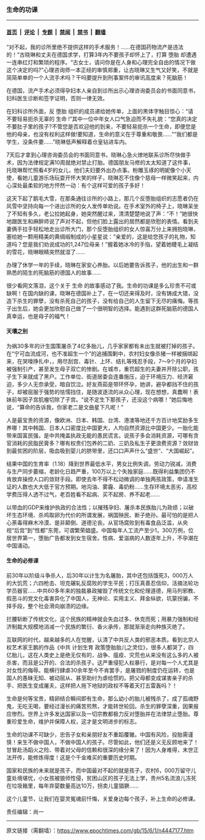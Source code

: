 ### 生命的功课

---

#### [首页](../../../..?n4447177) &nbsp;|&nbsp; [评论](../../../../../epoch-comment?n4447177) &nbsp;|&nbsp; [专题](../../../../../epoch-special?n4447177) &nbsp;|&nbsp; [禁闻](../../../../../epoch-news?n4447177) &nbsp;|&nbsp; [禁书](../../../../../books?n4447177) &nbsp;|&nbsp; [翻墙](https://github.com/gfw-breaker/nogfw/blob/master/README.md?n4447177)


<div class="post_content" id="artbody" itemprop="articleBody">
 <!-- article content begin -->
 <p>
  “对不起，我的诊所里绝不提供这样的手术服务！……在德国药物流产是违法的！”古晓琳和丈夫在德国求学，打算3年内不要孩子却怀上了，打算
  <ok href="https://www.epochtimes.com/gb/tag/%E5%A0%95%E8%83%8E.html">
   堕胎
  </ok>
  却遭遇一连串红灯和繁琐的程序。“古女士，请问你是在人身和心理完全自由的情况下做这个决定的吗?”心理咨询师一本正经的审慎郑重，让古晓琳又生气又好笑，不就是简简单单的一个人流手术吗？干吗要提升到刑事案件的审讯高度来？死脑筋！
 </p>
 <p>
  在德国，流产手术必须得孕妇本人亲自到诊所出示心理咨询委员会的书面同意书，妇科医生诊断和签字证明，否则一律无效。
 </p>
 <p>
  在妇科诊所外面，反
  <ok href="https://www.epochtimes.com/gb/tag/%E5%A0%95%E8%83%8E.html">
   堕胎
  </ok>
  组织的成员递给她传单，上面的黑体字触目惊心：“请不要轻易扼杀无辜的
  <ok href="https://www.epochtimes.com/gb/tag/%E7%94%9F%E5%91%BD.html">
   生命
  </ok>
  !”其中一位中年女人口气急迫而不失礼貌：“您真的决定不要肚子里的孩子?不管您是否欢迎他的到来，不要轻易扼杀一个生命，即便您是他的母亲，也没有权利这样做!要知道，生命的意义在于尊重和敬畏……”“我们都是学生，没条件要……”晓琳低声解释着仓皇钻进车内。
 </p>
 <p>
  7天后才拿到心理咨询委员会的书面同意书，晓琳心急火燎地联系诊所尽快做手术，因为法律规定满10周就绝对禁止打胎。德国朋友马修的太太知道了这件事，托晓琳帮忙照看4岁的女儿，他们夫妇要外出办点事。粉雕玉琢的明妮像个小天使，看她儿童游乐场玩耍开怀大笑的样子，晓琳忍不住像个慈母一样微笑起来，内心深处最柔软的地方怦然一动：有个这样可爱的孩子多好！
 </p>
 <p>
  这天下起了鹅毛大雪，在那条通往诊所的小路上，那几个反堕胎组织的志愿者仍在风雪中坚持向每一个进出诊所的女人发传单劝说。在手术室外的椅子上，晓琳呆坐了不知有多久，老公拉她起身，她突然醒过来，清清楚楚地说了声：“不！”她很快地跟医生和麻醉师说了声对不起，但他们脸上露出的居然都是欣慰的表情。看到夫妻俩手拉手轻松地走出诊所大门，那个反堕胎组织的女人惊喜万分上来拥抱晓琳，塞给她一颗用精美的黄绸缎制成的小星星说：“亲爱的，这是给您孩子的礼物，知道吗？您是我们劝说成功的1,247位母亲！”握着她冰冷的手指，望着她睫毛上凝结的雪花，晓琳眼睛突然就湿了……
 </p>
 <p>
  办理了休学一年的手续，晓琳在家安心养胎。以后她要告诉孩子，他的出生和一群熟悉的陌生的死脑筋的德国人的故事……
 </p>
 <p>
  很少看网文落泪，这个关于
  <ok href="https://www.epochtimes.com/gb/tag/%E7%94%9F%E5%91%BD.html">
   生命
  </ok>
  的故事感动了我。生命的功课是多么珍贵不可或缺啊！在国内缺的课，晓琳在德国补上了，在一切还来得及时，没有铸成大错，没造下杀生的罪孽，没有杀死自己的孩子，没有给自己的人生留下无尽的痛悔。等孩子出生后，她会更加欣慰自己做了一个很明智的选择。能遇到这群死脑筋的德国人真幸运，也是母子的福气！
 </p>
 <h4>
  天壤之别
 </h4>
 <p>
  为祸30多年的计生国策屠杀了4亿多胎儿，几乎家家都有未出生就被打掉的孩子。在“宁可血流成河，也不准超生一个”的追捕围剿中，农村妇女像杀猪一样被捆绑起来，在哭嚎挣扎中，，用尽刮宫、毒针、上环、结扎等残忍手段，7～9个月的孕妇被强制引产，甚至发生母子双亡的惨剧。在城市，重罚超生的夫妻并开除公职，孩子生下来就成了黑户。工作单位、街道居委会连番施压，迫于环境压力、经济窘迫，多少人无奈承受，暗自饮泣。好友燕茹是带环怀孕，她讲，避孕都挡不住的孩子，却被屈服于强势的怯懦挡住，是随波逐流的从众心理，现在想想，真蠢啊！表妹前年因子宫肌瘤切除了子宫。“说不定生下那孩子，还没这个病哪！”她后悔地说，“算命的告诉我，你家老二是文曲星下凡呢！”
 </p>
 <p>
  人是最宝贵的资源，像欧洲、日本、韩国、台湾、港澳等地还千方百计地奖励多生养哪！其中韩国、日本人口密度比中国更大，人均自然资源比中国更少。一胎化能带来国富民强，是中共掩盖执政无能的愚民谎言。说孩子多会消耗资源，可哪有贪官消耗的民脂民膏多？哪有权贵们包养的二奶、三奶及私生子更浪费资源？敛财敛到最贫困的阶层，吸血吸到婴儿的脐带里，还口口声声什么“盛世”、“大国崛起”。
 </p>
 <p>
  结果中国的生育率（1.18）降到世界最低水平，男女比例失调，劳动力锐减，消费与生产同步萎缩，老龄化日趋严重，100万以上个失独家庭……既得利益集团仍不肯放弃操控人口的敛财手段。即使去年不得不松动微调的单独两孩政策，申请准生证的人数也大大低于官方预期。地沟油、雾霾、毒奶粉……生存环境太恶劣，高校学费压得人透不过气，老百姓看不起病、买不起房、养不起老……
 </p>
 <p>
  以带血的GDP来维护执政的合法性；以摧残孕妇、屠杀本民族胎儿为政绩；以破坏生态环境、杀鸡取卵为代价的所谓发展，祸国殃民、断子绝孙。最可怕的是把人心荼毒得麻木冷漠、是非颠倒、道德沦丧。从官场腐败到有毒食品泛滥，从央视“后宫”到“性都”东莞，可谓繁荣娼盛。中国每年人工流产至少1，300万例，位居世界第一，堕胎广告都发到女生宿舍。性病、爱滋病的人数逐年上升，不孕潮在中国涌动。
 </p>
 <h4>
  生命的必修课
 </h4>
 <p>
  前30年以阶级斗争杀人，后30年以计生为名屠胎，其中还包括饿死3，000万人的大饥荒；六四枪击、坦克碾轧反腐败的学生平民；打压真善忍信仰，活摘法轮功学员器官……中共60多年来的独裁暴政摧毁了传统文化和伦理道德，用马列邪教、假恶斗的党文化毒害异化了中国人，无神论、实用主义、拜金纵欲，坑蒙拐骗，不择手段，整个社会滑向崩溃的边缘。
 </p>
 <p>
  拦腰斩断了传统文化，这个民族的精神就会失血过多、休克而死；用暴力强制和经济制裁大规模地消减一个民族的繁衍、香火承传，那就渐渐走向种族灭绝了。
 </p>
 <p>
  互联网的时代，越来越多的人在觉醒，认清了中共反人类的邪恶本质。看到北京人权艺术家王鹏的作品《中共
  <ok href="https://www.epochtimes.com/gb/tag/%E8%AE%A1%E5%88%92%E7%94%9F%E8%82%B2.html">
   计划生育
  </ok>
  政策堕胎胎儿之灵位》，很多人都哭了，四亿胎儿，这在人类史上是绝无仅有的，战争、瘟疫、灾荒也从来没有这么多的人被杀害，而且是公开的、合法的杀孩子。这严重侵犯人权暴行，是对每一个人尤其是对女性的侮辱。能横行肆虐30余年至今不肯罢手，是屠戮的制度仍在运转，也是国人的愚昧无知、被动屈从、甚至助纣为虐给惯的。把父母都变成谋害亲子的杀手、把医生变成屠夫，这样把人拖下地狱的政权不等着天打五雷轰吗？！
 </p>
 <p>
  生命是何等宝贵，精卵结合瞬间即有生命，那么幼小的胎儿被残杀了，成了孤魂野鬼，无吃无喝，要经过漫长的痛苦煎熬，才能转世轮回。杀生的罪孽深重，因果报应惨烈。世界上许多发达国家以及一切宗教都极力反对堕胎并在法律禁止堕胎。尊重珍爱生命，维护并保障人权，这才是文明进步的标志。
 </p>
 <p>
  生命的功课不可缺少，忠告子女和亲朋好友不重蹈覆辙。中国有风险，投胎需谨慎！来生不做中国人，不做中国人的孩子。尽管如此，他们还是义无反顾地来了！甘冒赴汤蹈火之险、带着对父母的信赖和很深的缘分来了！因为人身难得，末世正法开传，能修炼得度！这是个千金难买的重要历史时期。
 </p>
 <p>
  国家和民族的未来就是孩子，而中国最对不起的就是孩子，农村6，000万留守儿童处境堪忧，小女孩被狼师性侵，贫困山区的孩子无法上学，贵州5名流浪儿冻死在垃圾箱里，每年弃婴数量高达10万，拐卖儿童猖獗……
 </p>
 <p>
  这个儿童节，让我们在婴灵冤魂前忏悔，关爱身边每个孩子，补上生命的必修课。
 </p>
 <p>
  责任编辑：尚一
 </p>
 <!-- article content end -->
 <div id="below_article_ad">
 </div>
</div>


---

原文链接（需翻墙）：https://www.epochtimes.com/gb/15/6/1/n4447177.htm